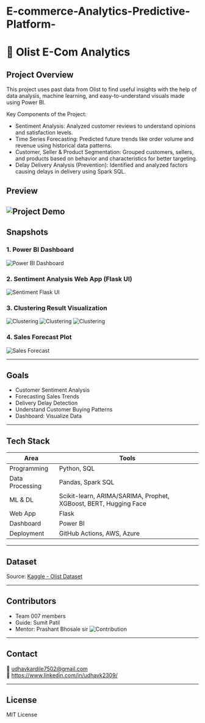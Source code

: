 # E-commerce-Analytics-Predictive-Platform-


# 🛒 Olist E-Com Analytics

##  Project Overview
This project uses past data from Olist to find useful insights with the help of data analysis, machine learning, and easy-to-understand visuals made using Power BI.

Key Components of the Project:

- Sentiment Analysis:
Analyzed customer reviews to understand opinions and satisfaction levels.
- Time Series Forecasting:
Predicted future trends like order volume and revenue using historical data patterns.
- Customer, Seller & Product Segmentation:
Grouped customers, sellers, and products based on behavior and characteristics for better targeting.
- Delay Delivery Analysis (Prevention):
Identified and analyzed factors causing delays in delivery using Spark SQL.

## Preview
![Project Demo](images/gif.gif)
---

##  Snapshots

### 1. Power BI Dashboard
![Power BI Dashboard](images/dashboard.png)

### 2. Sentiment Analysis Web App (Flask UI)
![Sentiment Flask UI](images/sentiment.png) 

### 3. Clustering Result Visualization
![Clustering](images/Custumer_Segmentation.png)
![Clustering](images/Review_based_segmentation.png)
![Clustering](images/Seller_Segmentation.png)

### 4. Sales Forecast Plot
![Sales Forecast](images/forecasting.png) 

---

##  Goals
- Customer Sentiment Analysis
- Forecasting Sales Trends 
- Delivery Delay Detection
- Understand Customer Buying Patterns
- Dashboard: Visualize Data

---

##  Tech Stack
| Area            | Tools |
|-----------------|-------|
| Programming     | Python, SQL |
| Data Processing | Pandas, Spark SQL |
| ML & DL         | Scikit-learn, ARIMA/SARIMA, Prophet, XGBoost, BERT, Hugging Face |
| Web App         | Flask |
| Dashboard       | Power BI |
| Deployment      | GitHub Actions, AWS, Azure |

---

##  Dataset
Source: [Kaggle - Olist Dataset](https://www.kaggle.com/datasets/olistbr/brazilian-ecommerce)

---

##  Contributors
- Team 007 members
- Guide: Sumit Patil
- Mentor: Prashant Bhosale sir
![Contribution](images/Team_photo.png)

---

##  Contact
📧 udhavkardile7502@gmail.com  
🔗 https://www.linkedin.com/in/udhavk2309/

---

##  License
MIT License

